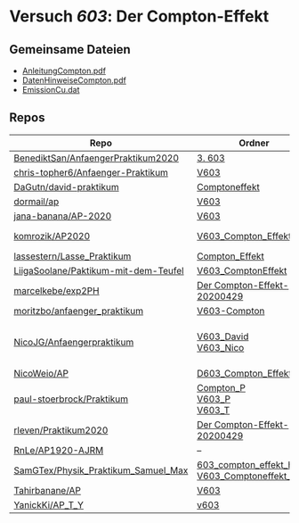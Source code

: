 # Versuch *603*: Der Compton-Effekt

## Gemeinsame Dateien
- [AnleitungCompton.pdf](https://docs.google.com/viewer?url=https://raw.githubusercontent.com/BenediktSan/AnfaengerPraktikum2020/main/Versuche%20Semester%20IV/3.%20603/V603%20Der%20Compton-Effekt-20210409/AnleitungCompton.pdf)
- [DatenHinweiseCompton.pdf](https://docs.google.com/viewer?url=https://raw.githubusercontent.com/BenediktSan/AnfaengerPraktikum2020/main/Versuche%20Semester%20IV/3.%20603/V603%20Der%20Compton-Effekt-20210409/DatenHinweiseCompton.pdf)
- [EmissionCu.dat](https://raw.githubusercontent.com/LiigaSoolane/Paktikum-mit-dem-Teufel/main/V603_ComptonEffekt/EmissionCu.dat)

## Repos

|                                        Repo                                        |                                                                                                                    Ordner                                                                                                                     |                                                                                                                                                                                                                                                                                                                   PDFs                                                                                                                                                                                                                                                                                                                    |
|------------------------------------------------------------------------------------|-----------------------------------------------------------------------------------------------------------------------------------------------------------------------------------------------------------------------------------------------|-------------------------------------------------------------------------------------------------------------------------------------------------------------------------------------------------------------------------------------------------------------------------------------------------------------------------------------------------------------------------------------------------------------------------------------------------------------------------------------------------------------------------------------------------------------------------------------------------------------------------------------------|
|[BenediktSan/AnfaengerPraktikum2020](../repo/BenediktSan/AnfaengerPraktikum2020)    |[3. 603](https://github.com/BenediktSan/AnfaengerPraktikum2020/tree/main/Versuche%20Semester%20IV/3.%20603)                                                                                                                                    |–                                                                                                                                                                                                                                                                                                                                                                                                                                                                                                                                                                                                                                          |
|[chris-topher6/Anfaenger-Praktikum](../repo/chris-topher6/Anfaenger-Praktikum)      |[V603](https://github.com/chris-topher6/Anfaenger-Praktikum/tree/master/V603)                                                                                                                                                                  |–                                                                                                                                                                                                                                                                                                                                                                                                                                                                                                                                                                                                                                          |
|[DaGutn/david-praktikum](../repo/DaGutn/david-praktikum)                            |[Comptoneffekt](https://github.com/DaGutn/david-praktikum/tree/master/Documents/Projects/david-praktikum/Comptoneffekt)                                                                                                                        |–                                                                                                                                                                                                                                                                                                                                                                                                                                                                                                                                                                                                                                          |
|[dormail/ap](../repo/dormail/ap)                                                    |[V603](https://github.com/dormail/ap/tree/main/V603)                                                                                                                                                                                           |[main.pdf](https://docs.google.com/viewer?url=https://raw.githubusercontent.com/NicoWeio/awesome-ap-pdfs/main/dormail%E2%88%95ap/603/main.pdf) \*                                                                                                                                                                                                                                                                                                                                                                                                                                                                                          |
|[jana-banana/AP-2020](../repo/jana-banana/AP-2020)                                  |[V603](https://github.com/jana-banana/AP-2020/tree/main/we%20did%20that/V603)                                                                                                                                                                  |[main.pdf](https://docs.google.com/viewer?url=https://raw.githubusercontent.com/NicoWeio/awesome-ap-pdfs/main/jana-banana%E2%88%95AP-2020/603/main.pdf) \*                                                                                                                                                                                                                                                                                                                                                                                                                                                                                 |
|[komrozik/AP2020](../repo/komrozik/AP2020)                                          |[V603_Compton_Effekt](https://github.com/komrozik/AP2020/tree/master/V603_Compton_Effekt)                                                                                                                                                      |[main.pdf](https://docs.google.com/viewer?url=https://raw.githubusercontent.com/komrozik/AP2020/master/V603_Compton_Effekt/main.pdf)<br/>[main_V2.pdf](https://docs.google.com/viewer?url=https://raw.githubusercontent.com/komrozik/AP2020/master/V603_Compton_Effekt/main_V2.pdf)                                                                                                                                                                                                                                                                                                                                                        |
|[lassestern/Lasse_Praktikum](../repo/lassestern/Lasse_Praktikum)                    |[Compton_Effekt](https://github.com/lassestern/Lasse_Praktikum/tree/master/Compton_Effekt)                                                                                                                                                     |–                                                                                                                                                                                                                                                                                                                                                                                                                                                                                                                                                                                                                                          |
|[LiigaSoolane/Paktikum-mit-dem-Teufel](../repo/LiigaSoolane/Paktikum-mit-dem-Teufel)|[V603_ComptonEffekt](https://github.com/LiigaSoolane/Paktikum-mit-dem-Teufel/tree/main/V603_ComptonEffekt)                                                                                                                                     |[main.pdf](https://docs.google.com/viewer?url=https://raw.githubusercontent.com/NicoWeio/awesome-ap-pdfs/main/LiigaSoolane%E2%88%95Paktikum-mit-dem-Teufel/603/main.pdf) \*                                                                                                                                                                                                                                                                                                                                                                                                                                                                |
|[marcelkebe/exp2PH](../repo/marcelkebe/exp2PH)                                      |[Der Compton-Effekt-20200429](https://github.com/marcelkebe/exp2PH/tree/master/compton/Der%20Compton-Effekt-20200429)                                                                                                                          |–                                                                                                                                                                                                                                                                                                                                                                                                                                                                                                                                                                                                                                          |
|[moritzbo/anfaenger_praktikum](../repo/moritzbo/anfaenger_praktikum)                |[V603-Compton](https://github.com/moritzbo/anfaenger_praktikum/tree/main/V603-Compton)                                                                                                                                                         |–                                                                                                                                                                                                                                                                                                                                                                                                                                                                                                                                                                                                                                          |
|[NicoJG/Anfaengerpraktikum](../repo/NicoJG/Anfaengerpraktikum)                      |[V603_David](https://github.com/NicoJG/Anfaengerpraktikum/tree/master/V603_David)<br/>[V603_Nico](https://github.com/NicoJG/Anfaengerpraktikum/tree/master/V603_Nico)                                                                          |[Abgabe.pdf](https://docs.google.com/viewer?url=https://raw.githubusercontent.com/NicoJG/Anfaengerpraktikum/master/V603_Nico/Abgabe.pdf)<br/>[Abgabe_korrigiert.pdf](https://docs.google.com/viewer?url=https://raw.githubusercontent.com/NicoJG/Anfaengerpraktikum/master/V603_Nico/Abgabe_korrigiert.pdf)<br/>[main.pdf](https://docs.google.com/viewer?url=https://raw.githubusercontent.com/NicoWeio/awesome-ap-pdfs/main/NicoJG%E2%88%95Anfaengerpraktikum/603/main.pdf) \*<br/>[V603_Feedback.pdf](https://docs.google.com/viewer?url=https://raw.githubusercontent.com/NicoJG/Anfaengerpraktikum/master/V603_Nico/V603_Feedback.pdf)|
|[NicoWeio/AP](../repo/NicoWeio/AP)                                                  |[D603_Compton_Effekt](https://github.com/NicoWeio/AP/tree/gh-pages/D603_Compton_Effekt)                                                                                                                                                        |[main.pdf](https://docs.google.com/viewer?url=https://raw.githubusercontent.com/NicoWeio/AP/gh-pages/D603_Compton_Effekt/build/main.pdf)                                                                                                                                                                                                                                                                                                                                                                                                                                                                                                   |
|[paul-stoerbrock/Praktikum](../repo/paul-stoerbrock/Praktikum)                      |[Compton_P](https://github.com/paul-stoerbrock/Praktikum/tree/master/Compton_P)<br/>[V603_P](https://github.com/paul-stoerbrock/Praktikum/tree/master/V603_P)<br/>[V603_T](https://github.com/paul-stoerbrock/Praktikum/tree/master/V603_T)    |[V603_T.pdf](https://docs.google.com/viewer?url=https://raw.githubusercontent.com/NicoWeio/awesome-ap-pdfs/main/paul-stoerbrock%E2%88%95Praktikum/603/V603_T.pdf) \*                                                                                                                                                                                                                                                                                                                                                                                                                                                                       |
|[rleven/Praktikum2020](../repo/rleven/Praktikum2020)                                |[Der Compton-Effekt-20200429](https://github.com/rleven/Praktikum2020/tree/master/Der%20Compton-Effekt-20200429)                                                                                                                               |[main.pdf](https://docs.google.com/viewer?url=https://raw.githubusercontent.com/NicoWeio/awesome-ap-pdfs/main/rleven%E2%88%95Praktikum2020/603/main.pdf) \*                                                                                                                                                                                                                                                                                                                                                                                                                                                                                |
|[RnLe/AP1920-AJRM](../repo/RnLe/AP1920-AJRM)                                        |–                                                                                                                                                                                                                                              |[V603.pdf](https://docs.google.com/viewer?url=https://raw.githubusercontent.com/RnLe/AP1920-AJRM/master/Einzelversuche/AJB/V603.pdf)                                                                                                                                                                                                                                                                                                                                                                                                                                                                                                       |
|[SamGTex/Physik_Praktikum_Samuel_Max](../repo/SamGTex/Physik_Praktikum_Samuel_Max)  |[603_compton_effekt_haefs](https://github.com/SamGTex/Physik_Praktikum_Samuel_Max/tree/master/603_compton_effekt_haefs)<br/>[V603_Comptoneffekt_Max](https://github.com/SamGTex/Physik_Praktikum_Samuel_Max/tree/master/V603_Comptoneffekt_Max)|[main.pdf](https://docs.google.com/viewer?url=https://raw.githubusercontent.com/NicoWeio/awesome-ap-pdfs/main/SamGTex%E2%88%95Physik_Praktikum_Samuel_Max/603/main.pdf) \*<br/>[plot.pdf](https://docs.google.com/viewer?url=https://raw.githubusercontent.com/NicoWeio/awesome-ap-pdfs/main/SamGTex%E2%88%95Physik_Praktikum_Samuel_Max/603/plot.pdf) \*                                                                                                                                                                                                                                                                                  |
|[Tahirbanane/AP](../repo/Tahirbanane/AP)                                            |[V603](https://github.com/Tahirbanane/AP/tree/main/V603)                                                                                                                                                                                       |–                                                                                                                                                                                                                                                                                                                                                                                                                                                                                                                                                                                                                                          |
|[YanickKi/AP_T_Y](../repo/YanickKi/AP_T_Y)                                          |[v603](https://github.com/YanickKi/AP_T_Y/tree/main/v603)                                                                                                                                                                                      |[main.pdf](https://docs.google.com/viewer?url=https://raw.githubusercontent.com/NicoWeio/awesome-ap-pdfs/main/YanickKi%E2%88%95AP_T_Y/603/main.pdf) \*                                                                                                                                                                                                                                                                                                                                                                                                                                                                                     |
